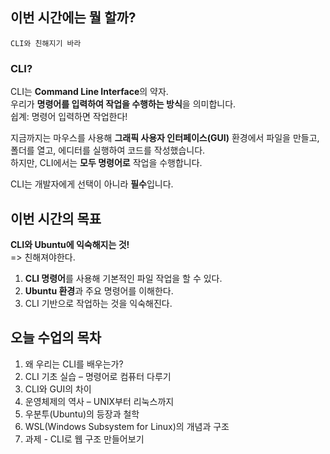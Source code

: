 ## 이번 시간에는 뭘 할까?

`CLI와 친해지기 바라`

### CLI?

CLI는 **Command Line Interface**의 약자.  
우리가 **명령어를 입력하여 작업을 수행하는 방식**을 의미합니다.  
쉽계: 명령어 입력하면 작업한다!

지금까지는 마우스를 사용해 **그래픽 사용자 인터페이스(GUI)** 환경에서 파일을 만들고,  
폴더를 열고, 에디터를 실행하여 코드를 작성했습니다.  
하지만, CLI에서는 **모두 명령어로** 작업을 수행합니다.

CLI는 개발자에게 선택이 아니라 **필수**입니다.

## 이번 시간의 목표

**CLI와 Ubuntu에 익숙해지는 것!**  
=> 친해져야한다.

1. **CLI 명령어**를 사용해 기본적인 파일 작업을 할 수 있다.
2. **Ubuntu 환경**과 주요 명령어를 이해한다.
3. CLI 기반으로 작업하는 것을 익숙해진다.

## 오늘 수업의 목차

1. 왜 우리는 CLI를 배우는가?
2. CLI 기초 실습 – 명령어로 컴퓨터 다루기
3. CLI와 GUI의 차이
4. 운영체제의 역사 – UNIX부터 리눅스까지
5. 우분투(Ubuntu)의 등장과 철학
6. WSL(Windows Subsystem for Linux)의 개념과 구조
7. 과제 - CLI로 웹 구조 만들어보기